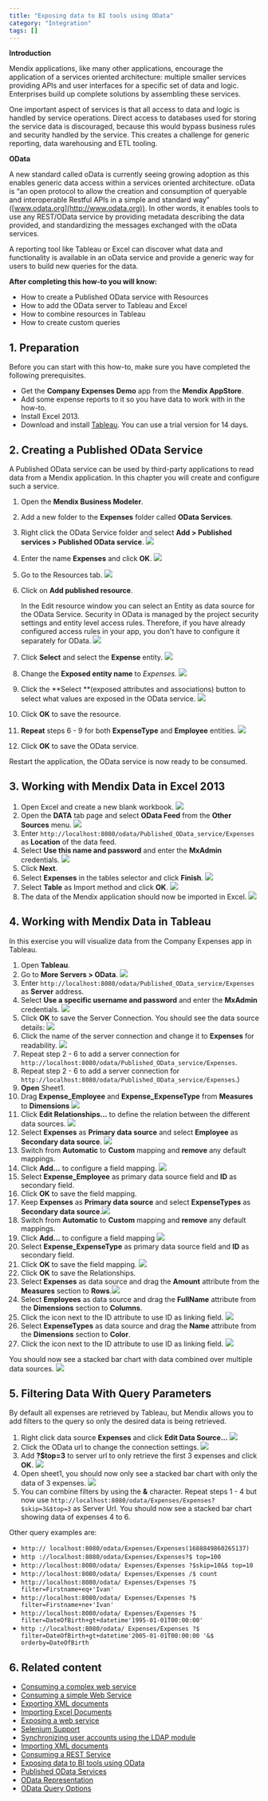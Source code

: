 ```yaml
---
title: "Exposing data to BI tools using OData"
category: "Integration"
tags: []
---
```

**Introduction**

Mendix applications, like many other applications, encourage the application of a services oriented architecture: multiple smaller services providing APIs and user interfaces for a specific set of data and logic. Enterprises build up complete solutions by assembling these services.

One important aspect of services is that all access to data and logic is handled by service operations. Direct access to databases used for storing the service data is discouraged, because this would bypass business rules and security handled by the service. This creates a challenge for generic reporting, data warehousing and ETL tooling.

**OData**

A new standard called oData is currently seeing growing adoption as this enables generic data access within a services oriented architecture. oData is “an open protocol to allow the creation and consumption of queryable and interoperable Restful APIs in a simple and standard way” ([www.odata.org](http://www.odata.org)). In other words, it enables tools to use any REST/OData service by providing metadata describing the data provided, and standardizing the messages exchanged with the oData services.

A reporting tool like Tableau or Excel can discover what data and functionality is available in an oData service and provide a generic way for users to build new queries for the data.

**After completing this how-to you will know:**

*   How to create a Published OData service with Resources
*   How to add the OData server to Tableau and Excel
*   How to combine resources in Tableau
*   How to create custom queries

## 1. Preparation

Before you can start with this how-to, make sure you have completed the following prerequisites.

*   Get the **Company Expenses Demo** app from the **Mendix AppStore**.
*   Add some expense reports to it so you have data to work with in the how-to.
*   Install Excel 2013.
*   Download and install [Tableau](http://www.tableau.com/). You can use a trial version for 14 days.

## 2\. Creating a Published OData Service

A Published OData service can be used by third-party applications to read data from a Mendix application. In this chapter you will create and configure such a service.

1.  Open the **Mendix Business Modeler**.
2.  Add a new folder to the **Expenses** folder called **OData Services**.
3.  Right click the OData Service folder and select **Add > Published services > Published OData service**.
    ![](attachments/18448736/18582029.png)
4.  Enter the name **Expenses** and click **OK**.
    ![](attachments/18448736/18582027.png)
5.  Go to the Resources tab.
    ![](attachments/18448736/18581979.png)
6.  Click on **Add published resource**.

    In the Edit resource window you can select an Entity as data source for the OData Service. Security in OData is managed by the project security settings and entity level access rules. Therefore, if you have already configured access rules in your app, you don't have to configure it separately for OData.
    ![](attachments/18448736/18581978.png)
7.  Click **Select** and select the **Expense** entity.
    ![](attachments/18448736/18582024.png) 
8.  Change the **Exposed entity name** to _Expenses_.
    ![](attachments/18448736/18581977.png)
9.  Click the **Select **(exposed attributes and associations) button to select what values are exposed in the OData service.
    ![](attachments/18448736/18581982.png)
10.  Click **OK** to save the resource.
11.  **Repeat** steps 6 - 9 for both **ExpenseType** and **Employee** entities.
    ![](attachments/18448736/18581976.png)
12.  Click **OK** to save the OData service.

Restart the application, the OData service is now ready to be consumed.

## 3\. Working with Mendix Data in Excel 2013

1.  Open Excel and create a new blank workbook.
    ![](attachments/18448736/18581995.png)
2.  Open the **DATA** tab page and select **OData Feed** from the **Other Sources** menu.
    ![](attachments/18448736/18581994.png)
3.  Enter `http://localhost:8080/odata/Published_OData_service/Expenses` as **Location** of the data feed.
4.  Select **Use this name and password** and enter the **MxAdmin** credentials.
    ![](attachments/18448736/18581993.png)
5.  Click **Next**.
6.  Select **Expenses** in the tables selector and click **Finish**.
    ![](attachments/18448736/18581990.png)
7.  Select **Table** as Import method and click **OK**.
    ![](attachments/18448736/18581988.png)
8.  The data of the Mendix application should now be imported in Excel.
    ![](attachments/18448736/18581987.png)

## 4\. Working with Mendix Data in Tableau

In this exercise you will visualize data from the Company Expenses app in Tableau.

1.  Open **Tableau**.
2.  Go to **More Servers > OData**.
    ![](attachments/18448736/18582022.png)
3.  Enter `http://localhost:8080/odata/Published_OData_service/Expenses` as **Server** address.
4.  Select **Use a specific username and password** and enter the **MxAdmin** credentials.
    ![](attachments/18448736/18582020.png)
5.  Click **OK** to save the Server Connection. You should see the data source details:
    ![](attachments/18448736/18582016.png)
6.  Click the name of the server connection and change it to **Expenses** for readability.
    ![](attachments/18448736/18582015.png)
7.  Repeat step 2 - 6 to add a server connection for `http://localhost:8080/odata/Published_OData_service/Expenses`.
8.  Repeat step 2 - 6 to add a server connection for `http://localhost:8080/odata/Published_OData_service/Expenses`.)
9.  **Open** Sheet1.
10.  Drag **Expense_Employee** and **Expense_ExpenseType** from **Measures** to **Dimensions**
    ![](attachments/18448736/18582012.png)
11.  Click **Edit Relationships...** to define the relation between the different data sources.
    ![](attachments/18448736/18582014.png)
12.  Select **Expenses** as **Primary data source** and select **Employee** as **Secondary data source**.
    ![](attachments/18448736/18582013.png)
13.  Switch from **Automatic** to **Custom** mapping and **remove** any default mappings.
14.  Click **Add...** to configure a field mapping.
    ![](attachments/18448736/18582011.png)
15.  Select **Expense_Employee** as primary data source field and **ID** as secondary field.
16.  Click **OK** to save the field mapping.
17.  Keep **Expenses** as **Primary data source** and select **ExpenseTypes** as **Secondary data source**.![](attachments/18448736/18582010.png)
18.  Switch from **Automatic** to **Custom** mapping and **remove** any default mappings.
19.  Click **Add...** to configure a field mapping
    ![](attachments/18448736/18582008.png)
20.  Select **Expense_ExpenseType** as primary data source field and **ID** as secondary field.
21.  Click **OK** to save the field mapping.
    ![](attachments/18448736/18582007.png)
22.  Click **OK** to save the Relationships.
23.  Select **Expenses** as data source and drag the **Amount** attribute from the **Measures** section to **Rows**.![](attachments/18448736/18582006.png)
24.  Select **Employees** as data source and drag the **FullName** attribute from the **Dimensions** section to **Columns**.
25.  Click the icon next to the ID attribute to use ID as linking field.
    ![](attachments/18448736/18582005.png)
26.  Select **ExpenseTypes** as data source and drag the **Name** attribute from the **Dimensions** section to **Color**.
27.  Click the icon next to the ID attribute to use ID as linking field.
    ![](attachments/18448736/18582002.png)

You should now see a stacked bar chart with data combined over multiple data sources.
![](attachments/18448736/18582003.png)

## 5\. Filtering Data With Query Parameters

By default all expenses are retrieved by Tableau, but Mendix allows you to add filters to the query so only the desired data is being retrieved.

1.  Right click data source **Expenses** and click **Edit Data Source...** ![](attachments/18448736/18582001.png)
2.  Click the OData url to change the connection settings.
    ![](attachments/18448736/18582000.png)
3.  Add **?$top=3** to server url to only retrieve the first 3 expenses and click **OK**.
    ![](attachments/18448736/18581998.png)
4.  Open sheet1, you should now only see a stacked bar chart with only the data of 3 expenses.
    ![](attachments/18448736/18581997.png)
5.  You can combine filters by using the **&** character. Repeat steps 1 - 4 but now use `http://localhost:8080/odata/Expenses/Expenses?$skip=3&$top=3` as Server Url. You should now see a stacked bar chart showing data of expenses 4 to 6.

Other query examples are:

* `http:// localhost:8080/odata/Expenses/Expenses(1688849860265137)`
* `http ://localhost:8080/odata/Expenses/Expenses?$ top=100`
* `http://localhost:8080/odata/ Expenses/Expenses ?$skip=10&$ top=10`
* `http://localhost:8080/odata/ Expenses/Expenses /$ count`
* `http://localhost:8080/odata/ Expenses/Expenses ?$ filter=Firstname+eq+'Ivan'`
* `http://localhost:8080/odata/ Expenses/Expenses ?$ filter=Firstname+ne+'Ivan'`
* `http://localhost:8080/odata/ Expenses/Expenses ?$ filter=DateOfBirth+gt+datetime'1995-01-01T00:00:00'`
* `http ://localhost:8080/odata/ Expenses/Expenses ?$ filter=DateOfBirth+gt+datetime'2005-01-01T00:00:00 '&$ orderby=DateOfBirth`

## 6\. Related content

*   [Consuming a complex web service](Consume+a+Complex+Web+Service)
*   [Consuming a simple Web Service](Consume+a+Simple+Web+Service)
*   [Exporting XML documents](Export+XML+Documents)
*   [Importing Excel Documents](Importing+Excel+Documents)
*   [Exposing a web service](Expose+a+web+service)
*   [Selenium Support](Selenium+Support)
*   [Synchronizing user accounts using the LDAP module](Synchronizing+user+accounts+using+the+LDAP+module)
*   [Importing XML documents](Importing+XML+documents)
*   [Consuming a REST Service](Consume+a+REST+Service)
*   [Exposing data to BI tools using OData](Exposing+data+to+BI+tools+using+OData)
*   [Published OData Services](/refguide6/Published+OData+Services)
*   [OData Representation](/refguide6/OData+Representation)
*   [OData Query Options](/refguide6/OData+Query+Options)
